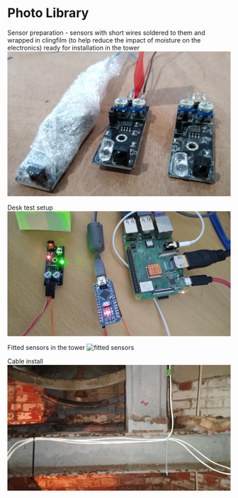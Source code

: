 <H1>Photo Library</H1>

<p>Sensor preparation - sensors with short wires soldered to them and wrapped in clingfilm (to help reduce the impact of moisture on the electronics) ready for installation in the tower
<img src="sensorsprep.png" alt="desk testing">

<p>Desk test setup
<img src="desktest.png" alt="desk testing">

<p>Fitted sensors in the tower
<img src="fittedsensors.jpg" alt="fitted sensors">

<p>Cable install
<img src="wiring on frame.jpg" alt="fitted sensors">

<p>
